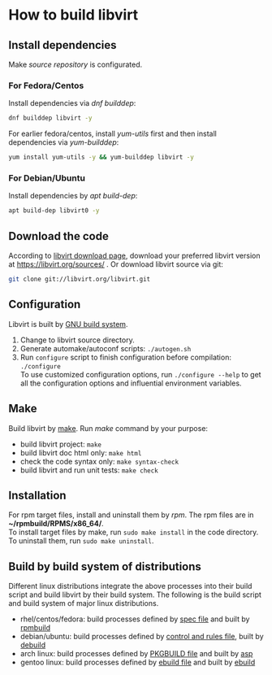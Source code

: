 # How to build libvirt

## Install dependencies
Make *source repository* is configurated.  

### For Fedora/Centos
Install dependencies via *dnf builddep*:
```sh
dnf builddep libvirt -y
```
For earlier fedora/centos, install *yum-utils* first and then install 
dependencies via *yum-builddep*:
```sh
yum install yum-utils -y && yum-builddep libvirt -y
```

### For Debian/Ubuntu
Install dependencies by *apt build-dep*:
```sh
apt build-dep libvirt0 -y
```

## Download the code
According to [libvirt download page](https://libvirt.org/downloads.html), 
download your preferred libvirt version at https://libvirt.org/sources/ . Or 
download libvirt source via git:
```sh
git clone git://libvirt.org/libvirt.git
```

## Configuration
Libvirt is built by 
[GNU build system](https://en.wikipedia.org/wiki/GNU_Build_System).
1. Change to libvirt source directory.
1. Generate automake/autoconf scripts: `./autogen.sh`
1. Run `configure` script to finish configuration before compilation: 
`./configure`  
To use customized configuration options, run `./configure --help` to get all 
the configuration options and influential environment variables.

## Make
Build libvirt by [make](https://en.wikipedia.org/wiki/Make_%28software%29). Run 
*make* command by your purpose:
- build libvirt project: `make`
- build libvirt doc html only: `make html`
- check the code syntax only: `make syntax-check`
- build libvirt and run unit tests: `make check`

## Installation
For rpm target files, install and uninstall them by *rpm*. The rpm files are in 
**~/rpmbuild/RPMS/x86_64/**.  
To install target files by make, run `sudo make install` in the code directory. 
To uninstall them, run `sudo make uninstall`.

## Build by build system of distributions
Different linux distributions integrate the above processes into their build 
script and build libvirt by their build system. The following is the build script 
and build system of major linux distributions.
- rhel/centos/fedora: build processes defined by 
[spec file](http://ftp.rpm.org/max-rpm/s1-rpm-inside-scripts.html) and built by 
[rpmbuild](https://linux.die.net/man/8/rpmbuild)
- debian/ubuntu: build processes defined by 
[control and rules file](https://www.debian.org/doc/manuals/maint-guide/dreq.en.html), 
built by [debuild](https://wiki.debian.org/BuildingTutorial)
- arch linux: build processes defined by 
[PKGBUILD file](https://wiki.archlinux.org/index.php/PKGBUILD) and built by 
[asp](https://github.com/archlinux/asp)
- gentoo linux: build processes defined by 
[ebuild file](https://wiki.gentoo.org/wiki/Basic_guide_to_write_Gentoo_Ebuilds) 
and built by
[ebuild](https://dev.gentoo.org/~zmedico/portage/doc/man/ebuild.1.html)
